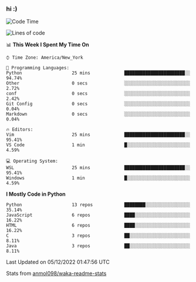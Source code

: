 ### hi :)

<!--START_SECTION:waka-->
![Code Time](http://img.shields.io/badge/Code%20Time-948%20hrs%2029%20mins-blue)

![Lines of code](https://img.shields.io/badge/From%20Hello%20World%20I%27ve%20Written-600%20Thousand%20lines%20of%20code-blue)

📊 **This Week I Spent My Time On** 

```text
⌚︎ Time Zone: America/New_York

💬 Programming Languages: 
Python                   25 mins             ███████████████████████░░   94.74% 
Other                    0 secs              ░░░░░░░░░░░░░░░░░░░░░░░░░   2.72% 
conf                     0 secs              ░░░░░░░░░░░░░░░░░░░░░░░░░   2.42% 
Git Config               0 secs              ░░░░░░░░░░░░░░░░░░░░░░░░░   0.04% 
Markdown                 0 secs              ░░░░░░░░░░░░░░░░░░░░░░░░░   0.04%

🔥 Editors: 
Vim                      25 mins             ███████████████████████░░   95.41% 
VS Code                  1 min               █░░░░░░░░░░░░░░░░░░░░░░░░   4.59%

💻 Operating System: 
WSL                      25 mins             ███████████████████████░░   95.41% 
Windows                  1 min               █░░░░░░░░░░░░░░░░░░░░░░░░   4.59%

```

**I Mostly Code in Python** 

```text
Python                   13 repos            ████████░░░░░░░░░░░░░░░░░   35.14% 
JavaScript               6 repos             ████░░░░░░░░░░░░░░░░░░░░░   16.22% 
HTML                     6 repos             ████░░░░░░░░░░░░░░░░░░░░░   16.22% 
C                        3 repos             ██░░░░░░░░░░░░░░░░░░░░░░░   8.11% 
Java                     3 repos             ██░░░░░░░░░░░░░░░░░░░░░░░   8.11%

```



 Last Updated on 05/12/2022 01:47:56 UTC
<!--END_SECTION:waka-->

Stats from [anmol098/waka-readme-stats](https://github.com/anmol098/waka-readme-stats)